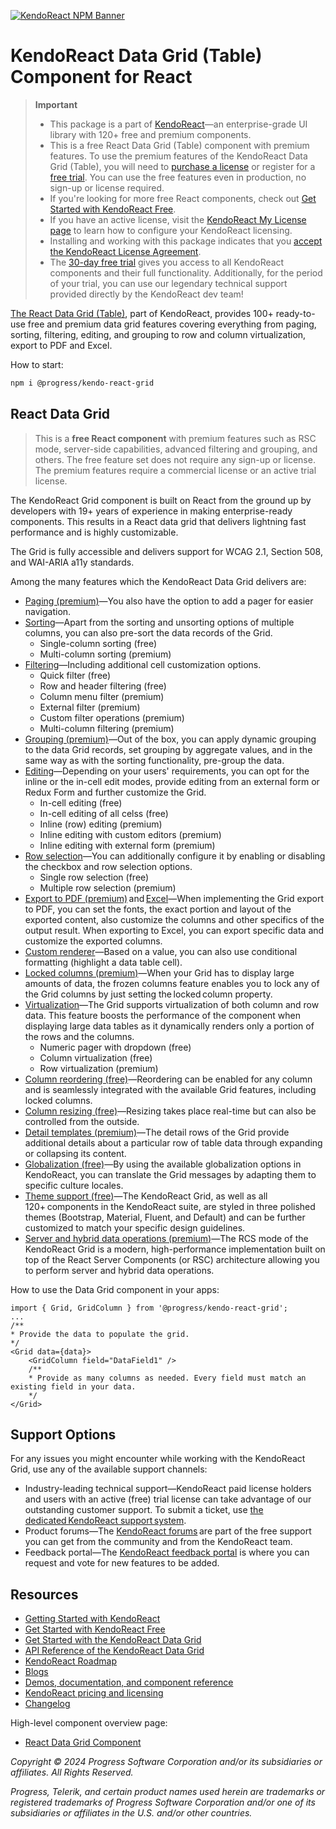 [![KendoReact NPM Banner](https://raw.githubusercontent.com/telerik/kendo-react/master/images/kendoreact-github-banner.png)](https://www.telerik.com/kendo-react-ui/components/free?utm_medium=referral&utm_source=npm&utm_campaign=kendo-ui-react-trial-npm-grid&utm_content=banner)

# KendoReact Data Grid (Table) Component for React

> **Important**
>
> -   This package is а part of [KendoReact](https://www.telerik.com/kendo-react-ui?utm_medium=referral&utm_source=npm&utm_campaign=kendo-ui-react-trial-npm-grid)&mdash;an enterprise-grade UI library with 120+ free and premium components.
> -   This is a free React Data Grid (Table) component with premium features. To use the premium features of the KendoReact Data Grid (Table), you will need to [purchase a license](https://www.telerik.com/kendo-react-ui/pricing?utm_medium=referral&utm_source=npm&utm_campaign=kendo-ui-react-trial-npm-grid) or register for a [free trial](https://www.telerik.com/try/kendo-react-ui?utm_medium=referral&utm_source=npm&utm_campaign=kendo-ui-react-trial-npm-grid). You can use the free features even in production, no sign-up or license required.
> -   If you're looking for more free React components, check out [Get Started with KendoReact Free](https://www.telerik.com/kendo-react-ui/components/free).
> -   If you have an active license, visit the [KendoReact My License page](https://www.telerik.com/kendo-react-ui/components/my-license/?utm_medium=referral&utm_source=npm&utm_campaign=kendo-ui-react-trial-npm-grid) to learn how to configure your KendoReact licensing.
> -   Installing and working with this package indicates that you [accept the KendoReact License Agreement](https://www.telerik.com/purchase/license-agreement/progress-kendoreact?utm_medium=referral&utm_source=npm&utm_campaign=kendo-ui-react-trial-npm-grid).
> -   The [30-day free trial](https://www.telerik.com/try/kendo-react-ui?utm_medium=referral&utm_source=npm&utm_campaign=kendo-ui-react-trial-npm-grid) gives you access to all KendoReact components and their full functionality. Additionally, for the period of your trial, you can use our legendary technical support provided directly by the KendoReact dev team!

[The React Data Grid (Table)](https://www.telerik.com/kendo-react-ui/grid), part of KendoReact, provides 100+ ready-to-use free and premium data grid features covering everything from paging, sorting, filtering, editing, and grouping to row and column virtualization, export to PDF and Excel.

How to start:

```sh
npm i @progress/kendo-react-grid
```

## React Data Grid

> This is a **free React component** with premium features such as RSC mode, server-side capabilities, advanced filtering and grouping, and others. The free feature set does not require any sign-up or license. The premium features require a commercial license or an active trial license.

The KendoReact Grid component is built on React from the ground up by developers with 19+ years of experience in making enterprise-ready components. This results in a React data grid that delivers lightning fast performance and is highly customizable.

The Grid is fully accessible and delivers support for WCAG 2.1, Section 508, and WAI-ARIA a11y standards.

Among the many features which the KendoReact Data Grid delivers are:

-   [Paging (premium)](https://www.telerik.com/kendo-react-ui/components/grid/paging/?utm_medium=referral&utm_source=npm&utm_campaign=kendo-ui-react-trial-npm-grid)&mdash;You also have the option to add a pager for easier navigation.
-   [Sorting](https://www.telerik.com/kendo-react-ui/components/grid/sorting/?utm_medium=referral&utm_source=npm&utm_campaign=kendo-ui-react-trial-npm-grid)&mdash;Apart from the sorting and unsorting options of multiple columns, you can also pre-sort the data records of the Grid.
    -   Single-column sorting (free)
    -   Multi-column sorting (premium)
-   [Filtering](https://www.telerik.com/kendo-react-ui/components/grid/filtering/?utm_medium=referral&utm_source=npm&utm_campaign=kendo-ui-react-trial-npm-grid)&mdash;Including additional cell customization options.
    -   Quick filter (free)
    -   Row and header filtering (free)
    -   Column menu filter (premium)
    -   External filter (premium)
    -   Custom filter operations (premium)
    -   Multi-column filtering (premium)
-   [Grouping (premium)](https://www.telerik.com/kendo-react-ui/components/grid/grouping/?utm_medium=referral&utm_source=npm&utm_campaign=kendo-ui-react-trial-npm-native)&mdash;Out of the box, you can apply dynamic grouping to the data Grid records, set grouping by aggregate values, and in the same way as with the sorting functionality, pre-group the data.
-   [Editing](https://www.telerik.com/kendo-react-ui/components/grid/editing/?utm_medium=referral&utm_source=npm&utm_campaign=kendo-ui-react-trial-npm-grid)&mdash;Depending on your users' requirements, you can opt for the inline or the in-cell edit modes, provide editing from an external form or Redux Form and further customize the Grid.
    -   In-cell editing (free)
    -   In-cell editing of all celss (free)
    -   Inline (row) editing (premium)
    -   Inline editing with custom editors (premium)
    -   Inline editing with external form (premium)
-   [Row selection](https://www.telerik.com/kendo-react-ui/components/grid/selection/?utm_medium=referral&utm_source=npm&utm_campaign=kendo-ui-react-trial-npm-grid)&mdash;You can additionally configure it by enabling or disabling the checkbox and row selection options.
    -   Single row selection (free)
    -   Multiple row selection (premium)
-   [Export to PDF (premium)](https://www.telerik.com/kendo-react-ui/components/grid/pdf-export/?utm_medium=referral&utm_source=npm&utm_campaign=kendo-ui-react-trial-npm-grid) and [Excel](https://www.telerik.com/kendo-react-ui/components/grid/excel-export/?utm_medium=referral&utm_source=npm&utm_campaign=kendo-ui-react-trial-npm-grid)&mdash;When implementing the Grid export to PDF, you can set the fonts, the exact portion and layout of the exported content, also customize the columns and other specifics of the output result. When exporting to Excel, you can export specific data and customize the exported columns.
-   [Custom renderer](https://www.telerik.com/kendo-react-ui/components/grid/styling/?utm_medium=referral&utm_source=npm&utm_campaign=kendo-ui-react-trial-npm-grid)&mdash;Based on a value, you can also use conditional formatting (highlight a data table cell).
-   [Locked columns (premium)](https://www.telerik.com/kendo-react-ui/components/grid/columns/locked/?utm_medium=referral&utm_source=npm&utm_campaign=kendo-ui-react-trial-npm-grid)&mdash;When your Grid has to display large amounts of data, the frozen columns feature enables you to lock any of the Grid columns by just setting the locked column property.
-   [Virtualization](https://www.telerik.com/kendo-react-ui/components/grid/scroll-modes/virtual/?utm_medium=referral&utm_source=npm&utm_campaign=kendo-ui-react-trial-npm-grid)&mdash;The Grid supports virtualization of both column and row data. This feature boosts the performance of the component when displaying large data tables as it dynamically renders only a portion of the rows and the columns.
    -   Numeric pager with dropdown (free)
    -   Column virtualization (free)
    -   Row virtualization (premium)
-   [Column reordering (free)](https://www.telerik.com/kendo-react-ui/components/grid/columns/reordering/?utm_medium=referral&utm_source=npm&utm_campaign=kendo-ui-react-trial-npm-grid)&mdash;Reordering can be enabled for any column and is seamlessly integrated with the available Grid features, including locked columns.
-   [Column resizing (free)](https://www.telerik.com/kendo-react-ui/components/grid/columns/resizing/?utm_medium=referral&utm_source=npm&utm_campaign=kendo-ui-react-trial-npm-grid)&mdash;Resizing takes place real-time but can also be controlled from the outside.
-   [Detail templates (premium)](https://www.telerik.com/kendo-react-ui/components/grid/advanced-features/detail/?utm_medium=referral&utm_source=npm&utm_campaign=kendo-ui-react-trial-npm-grid)&mdash;The detail rows of the Grid provide additional details about a particular row of table data through expanding or collapsing its content.
-   [Globalization (free)](https://www.telerik.com/kendo-react-ui/components/grid/globalization/?utm_medium=referral&utm_source=npm&utm_campaign=kendo-ui-react-trial-npm-grid)&mdash;By using the available globalization options in KendoReact, you can translate the Grid messages by adapting them to specific culture locales.
-   [Theme support (free)](https://www.telerik.com/kendo-react-ui/components/styling/?utm_medium=referral&utm_source=npm&utm_campaign=kendo-ui-react-trial-npm-grid)&mdash;The KendoReact Grid, as well as all 120+ components in the KendoReact suite, are styled in three polished themes (Bootstrap, Material, Fluent, and Default) and can be further customized to match your specific design guidelines.
-   [Server and hybrid data operations (premium)](https://www.telerik.com/kendo-react-ui/components/grid/rsc-mode)&mdash;The RCS mode of the KendoReact Grid is a modern, high-performance implementation built on top of the React Server Components (or RSC) architecture allowing you to perform server and hybrid data operations.

How to use the Data Grid component in your apps:

```tsx
import { Grid, GridColumn } from '@progress/kendo-react-grid';
...
/**
* Provide the data to populate the grid.
*/
<Grid data={data}>
    <GridColumn field="DataField1" />
    /**
    * Provide as many columns as needed. Every field must match an existing field in your data.
    */
</Grid>
```

## Support Options

For any issues you might encounter while working with the KendoReact Grid, use any of the available support channels:

-   Industry-leading technical support&mdash;KendoReact paid license holders and users with an active (free) trial license can take advantage of our outstanding customer support. To submit a ticket, use [the dedicated KendoReact support system](https://www.telerik.com/account/support-center/contact-us/technical-support?utm_medium=referral&utm_source=npm&utm_campaign=kendo-ui-react-trial-npm-grid).
-   Product forums&mdash;The [KendoReact forums](https://www.telerik.com/forums/kendo-ui-react?utm_medium=referral&utm_source=npm&utm_campaign=kendo-ui-react-trial-npm-grid) are part of the free support you can get from the community and from the KendoReact team.
-   Feedback portal&mdash;The [KendoReact feedback portal](https://feedback.telerik.com/kendo-react-ui?utm_medium=referral&utm_source=npm&utm_campaign=kendo-ui-react-trial-npm-grid) is where you can request and vote for new features to be added.

## Resources

-   [Getting Started with KendoReact](https://www.telerik.com/kendo-react-ui/components/getting-started/?utm_medium=referral&utm_source=npm&utm_campaign=kendo-ui-react-trial-npm-grid)
-   [Get Started with KendoReact Free](https://www.telerik.com/kendo-react-ui/components/free)
-   [Get Started with the KendoReact Data Grid](https://www.telerik.com/kendo-react-ui/components/grid/get-started/?utm_medium=referral&utm_source=npm&utm_campaign=kendo-ui-react-trial-npm-grid)
-   [API Reference of the KendoReact Data Grid](https://www.telerik.com/kendo-react-ui/components/grid/api/GridProps/?utm_medium=referral&utm_source=npm&utm_campaign=kendo-ui-react-trial-npm-grid)
-   [KendoReact Roadmap](https://www.telerik.com/support/whats-new/kendo-react-ui/roadmap?utm_medium=referral&utm_source=npm&utm_campaign=kendo-ui-react-trial-npm-grid)
-   [Blogs](https://www.telerik.com/blogs/tag/kendoreact?utm_medium=referral&utm_source=npm&utm_campaign=kendo-ui-react-trial-npm-grid)
-   [Demos, documentation, and component reference](https://www.telerik.com/kendo-react-ui/components/?utm_medium=referral&utm_source=npm&utm_campaign=kendo-ui-react-trial-npm-grid)
-   [KendoReact pricing and licensing](https://www.telerik.com/kendo-react-ui/pricing?utm_medium=referral&utm_source=npm&utm_campaign=kendo-ui-react-trial-npm-grid)
-   [Changelog](https://www.telerik.com/kendo-react-ui/components/changelogs/ui-for-react/?utm_medium=referral&utm_source=npm&utm_campaign=kendo-ui-react-trial-npm-grid)

High-level component overview page:

-   [React Data Grid Component](https://www.telerik.com/kendo-react-ui/grid)

_Copyright © 2024 Progress Software Corporation and/or its subsidiaries or affiliates. All Rights Reserved._

_Progress, Telerik, and certain product names used herein are trademarks or registered trademarks of Progress Software Corporation and/or one of its subsidiaries or affiliates in the U.S. and/or other countries._

